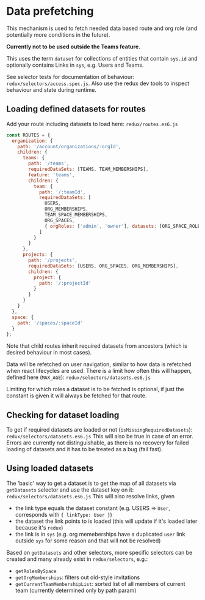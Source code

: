 # Data prefetching

This mechanism is used to fetch needed data based route and org role (and potentially more conditions in the future).

**Currently not to be used outside the Teams feature.**

This uses the term `dataset` for collections of entities that contain `sys.id` and optionally contains Links in `sys`, e.g. Users and Teams.

See selector tests for documentation of behaviour: `redux/selectors/access.spec.js`.
Also use the redux dev tools to inspect behaviour and state during runtime.

## Loading defined datasets for routes

Add your route including datasets to load here: `redux/routes.es6.js`
```js
const ROUTES = {
  organization: {
    path: '/account/organizations/:orgId',
    children: {
      teams: {
        path: '/teams',
        requiredDataSets: [TEAMS, TEAM_MEMBERSHIPS],
        feature: 'teams',
        children: {
          team: {
            path: '/:teamId',
            requiredDataSets: [
              USERS,
              ORG_MEMBERSHIPS,
              TEAM_SPACE_MEMBERSHIPS,
              ORG_SPACES,
              { orgRoles: ['admin', 'owner'], datasets: [ORG_SPACE_ROLES] }
            ]
          }
        }
      },
      projects: {
        path: '/projects',
        requiredDataSets: [USERS, ORG_SPACES, ORG_MEMBERSHIPS],
        children: {
          project: {
            path: '/:projectId'
          }
        }
      }
    }
  },
  space: {
    path: '/spaces/:spaceId'
  }
};
```
Note that child routes inherit required datasets from ancestors (which is desired behaviour in most cases).

Data will be refetched on user navigation, similar to how data is refetched when react lifecycles are used.
There is a limit how often this will happen, defined here (`MAX_AGE`): `redux/selectors/datasets.es6.js`

Limiting for which roles a dataset is to be fetched is optional, if just the constant is given it will always be fetched for that route.

## Checking for dataset loading

To get if required datasets are loaded or not (`isMissingRequiredDatasets`): `redux/selectors/datasets.es6.js`
This will also be true in case of an error. Errors are currently not distinguishable, as there is no recovery for failed loading of datasets and it has to be treated as a bug (fail fast).

## Using loaded datasets

The 'basic' way to get a dataset is to get the map of all datasets via `getDatasets` selector and use the dataset key on it: `redux/selectors/datasets.es6.js`
This will also resolve links, given
 - the link type equals the dataset constant (e.g. USERS => `User`, corresponds with `{ linkType: User }`)
 - the dataset the link points to is loaded (this will update if it's loaded later because it's `redux`)
 - the link is in `sys` (e.g. org memeberships have a duplicated `user` link outside `sys` for some reason and that will not be resolved)

Based on `getDatasets` and other selectors, more specific selectors can be created and many already exist in `redux/selectors`, e.g.:
 - `getRolesBySpace`
 - `getOrgMemberships`: filters out old-style invitations
 - `getCurrentTeamMembershipList`: sorted list of all members of current team (currently determined only by path param)
